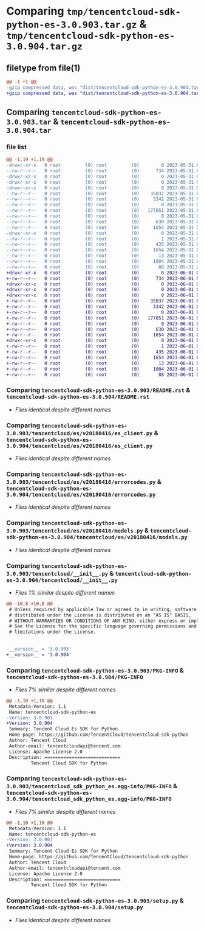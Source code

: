 # Comparing `tmp/tencentcloud-sdk-python-es-3.0.903.tar.gz` & `tmp/tencentcloud-sdk-python-es-3.0.904.tar.gz`

## filetype from file(1)

```diff
@@ -1 +1 @@
-gzip compressed data, was "dist/tencentcloud-sdk-python-es-3.0.903.tar", last modified: Wed May 31 02:11:22 2023, max compression
+gzip compressed data, was "dist/tencentcloud-sdk-python-es-3.0.904.tar", last modified: Thu Jun  1 02:34:35 2023, max compression
```

## Comparing `tencentcloud-sdk-python-es-3.0.903.tar` & `tencentcloud-sdk-python-es-3.0.904.tar`

### file list

```diff
@@ -1,19 +1,19 @@
-drwxr-xr-x   0 root         (0) root         (0)        0 2023-05-31 02:11:22.000000 tencentcloud-sdk-python-es-3.0.903/
--rw-r--r--   0 root         (0) root         (0)      734 2023-05-31 02:11:22.000000 tencentcloud-sdk-python-es-3.0.903/README.rst
-drwxr-xr-x   0 root         (0) root         (0)        0 2023-05-31 02:11:22.000000 tencentcloud-sdk-python-es-3.0.903/tencentcloud/
-drwxr-xr-x   0 root         (0) root         (0)        0 2023-05-31 02:11:22.000000 tencentcloud-sdk-python-es-3.0.903/tencentcloud/es/
-drwxr-xr-x   0 root         (0) root         (0)        0 2023-05-31 02:11:22.000000 tencentcloud-sdk-python-es-3.0.903/tencentcloud/es/v20180416/
--rw-r--r--   0 root         (0) root         (0)    35037 2023-05-31 02:11:22.000000 tencentcloud-sdk-python-es-3.0.903/tencentcloud/es/v20180416/es_client.py
--rw-r--r--   0 root         (0) root         (0)     3342 2023-05-31 02:11:22.000000 tencentcloud-sdk-python-es-3.0.903/tencentcloud/es/v20180416/errorcodes.py
--rw-r--r--   0 root         (0) root         (0)        0 2023-05-31 02:11:22.000000 tencentcloud-sdk-python-es-3.0.903/tencentcloud/es/v20180416/__init__.py
--rw-r--r--   0 root         (0) root         (0)   177851 2023-05-31 02:11:22.000000 tencentcloud-sdk-python-es-3.0.903/tencentcloud/es/v20180416/models.py
--rw-r--r--   0 root         (0) root         (0)        0 2023-05-31 02:11:22.000000 tencentcloud-sdk-python-es-3.0.903/tencentcloud/es/__init__.py
--rw-r--r--   0 root         (0) root         (0)      630 2023-05-31 02:11:22.000000 tencentcloud-sdk-python-es-3.0.903/tencentcloud/__init__.py
--rw-r--r--   0 root         (0) root         (0)     1654 2023-05-31 02:11:22.000000 tencentcloud-sdk-python-es-3.0.903/PKG-INFO
-drwxr-xr-x   0 root         (0) root         (0)        0 2023-05-31 02:11:22.000000 tencentcloud-sdk-python-es-3.0.903/tencentcloud_sdk_python_es.egg-info/
--rw-r--r--   0 root         (0) root         (0)        1 2023-05-31 02:11:22.000000 tencentcloud-sdk-python-es-3.0.903/tencentcloud_sdk_python_es.egg-info/dependency_links.txt
--rw-r--r--   0 root         (0) root         (0)      435 2023-05-31 02:11:22.000000 tencentcloud-sdk-python-es-3.0.903/tencentcloud_sdk_python_es.egg-info/SOURCES.txt
--rw-r--r--   0 root         (0) root         (0)     1654 2023-05-31 02:11:22.000000 tencentcloud-sdk-python-es-3.0.903/tencentcloud_sdk_python_es.egg-info/PKG-INFO
--rw-r--r--   0 root         (0) root         (0)       13 2023-05-31 02:11:22.000000 tencentcloud-sdk-python-es-3.0.903/tencentcloud_sdk_python_es.egg-info/top_level.txt
--rw-r--r--   0 root         (0) root         (0)     1004 2023-05-31 02:11:22.000000 tencentcloud-sdk-python-es-3.0.903/setup.py
--rw-r--r--   0 root         (0) root         (0)       88 2023-05-31 02:11:22.000000 tencentcloud-sdk-python-es-3.0.903/setup.cfg
+drwxr-xr-x   0 root         (0) root         (0)        0 2023-06-01 02:34:35.000000 tencentcloud-sdk-python-es-3.0.904/
+-rw-r--r--   0 root         (0) root         (0)      734 2023-06-01 02:34:35.000000 tencentcloud-sdk-python-es-3.0.904/README.rst
+drwxr-xr-x   0 root         (0) root         (0)        0 2023-06-01 02:34:35.000000 tencentcloud-sdk-python-es-3.0.904/tencentcloud/
+drwxr-xr-x   0 root         (0) root         (0)        0 2023-06-01 02:34:35.000000 tencentcloud-sdk-python-es-3.0.904/tencentcloud/es/
+drwxr-xr-x   0 root         (0) root         (0)        0 2023-06-01 02:34:35.000000 tencentcloud-sdk-python-es-3.0.904/tencentcloud/es/v20180416/
+-rw-r--r--   0 root         (0) root         (0)    35037 2023-06-01 02:34:35.000000 tencentcloud-sdk-python-es-3.0.904/tencentcloud/es/v20180416/es_client.py
+-rw-r--r--   0 root         (0) root         (0)     3342 2023-06-01 02:34:35.000000 tencentcloud-sdk-python-es-3.0.904/tencentcloud/es/v20180416/errorcodes.py
+-rw-r--r--   0 root         (0) root         (0)        0 2023-06-01 02:34:35.000000 tencentcloud-sdk-python-es-3.0.904/tencentcloud/es/v20180416/__init__.py
+-rw-r--r--   0 root         (0) root         (0)   177851 2023-06-01 02:34:35.000000 tencentcloud-sdk-python-es-3.0.904/tencentcloud/es/v20180416/models.py
+-rw-r--r--   0 root         (0) root         (0)        0 2023-06-01 02:34:35.000000 tencentcloud-sdk-python-es-3.0.904/tencentcloud/es/__init__.py
+-rw-r--r--   0 root         (0) root         (0)      630 2023-06-01 02:34:35.000000 tencentcloud-sdk-python-es-3.0.904/tencentcloud/__init__.py
+-rw-r--r--   0 root         (0) root         (0)     1654 2023-06-01 02:34:35.000000 tencentcloud-sdk-python-es-3.0.904/PKG-INFO
+drwxr-xr-x   0 root         (0) root         (0)        0 2023-06-01 02:34:35.000000 tencentcloud-sdk-python-es-3.0.904/tencentcloud_sdk_python_es.egg-info/
+-rw-r--r--   0 root         (0) root         (0)        1 2023-06-01 02:34:35.000000 tencentcloud-sdk-python-es-3.0.904/tencentcloud_sdk_python_es.egg-info/dependency_links.txt
+-rw-r--r--   0 root         (0) root         (0)      435 2023-06-01 02:34:35.000000 tencentcloud-sdk-python-es-3.0.904/tencentcloud_sdk_python_es.egg-info/SOURCES.txt
+-rw-r--r--   0 root         (0) root         (0)     1654 2023-06-01 02:34:35.000000 tencentcloud-sdk-python-es-3.0.904/tencentcloud_sdk_python_es.egg-info/PKG-INFO
+-rw-r--r--   0 root         (0) root         (0)       13 2023-06-01 02:34:35.000000 tencentcloud-sdk-python-es-3.0.904/tencentcloud_sdk_python_es.egg-info/top_level.txt
+-rw-r--r--   0 root         (0) root         (0)     1004 2023-06-01 02:34:35.000000 tencentcloud-sdk-python-es-3.0.904/setup.py
+-rw-r--r--   0 root         (0) root         (0)       88 2023-06-01 02:34:35.000000 tencentcloud-sdk-python-es-3.0.904/setup.cfg
```

### Comparing `tencentcloud-sdk-python-es-3.0.903/README.rst` & `tencentcloud-sdk-python-es-3.0.904/README.rst`

 * *Files identical despite different names*

### Comparing `tencentcloud-sdk-python-es-3.0.903/tencentcloud/es/v20180416/es_client.py` & `tencentcloud-sdk-python-es-3.0.904/tencentcloud/es/v20180416/es_client.py`

 * *Files identical despite different names*

### Comparing `tencentcloud-sdk-python-es-3.0.903/tencentcloud/es/v20180416/errorcodes.py` & `tencentcloud-sdk-python-es-3.0.904/tencentcloud/es/v20180416/errorcodes.py`

 * *Files identical despite different names*

### Comparing `tencentcloud-sdk-python-es-3.0.903/tencentcloud/es/v20180416/models.py` & `tencentcloud-sdk-python-es-3.0.904/tencentcloud/es/v20180416/models.py`

 * *Files identical despite different names*

### Comparing `tencentcloud-sdk-python-es-3.0.903/tencentcloud/__init__.py` & `tencentcloud-sdk-python-es-3.0.904/tencentcloud/__init__.py`

 * *Files 1% similar despite different names*

```diff
@@ -10,8 +10,8 @@
 # Unless required by applicable law or agreed to in writing, software
 # distributed under the License is distributed on an "AS IS" BASIS,
 # WITHOUT WARRANTIES OR CONDITIONS OF ANY KIND, either express or implied.
 # See the License for the specific language governing permissions and
 # limitations under the License.
 
 
-__version__ = '3.0.903'
+__version__ = '3.0.904'
```

### Comparing `tencentcloud-sdk-python-es-3.0.903/PKG-INFO` & `tencentcloud-sdk-python-es-3.0.904/PKG-INFO`

 * *Files 7% similar despite different names*

```diff
@@ -1,10 +1,10 @@
 Metadata-Version: 1.1
 Name: tencentcloud-sdk-python-es
-Version: 3.0.903
+Version: 3.0.904
 Summary: Tencent Cloud Es SDK for Python
 Home-page: https://github.com/TencentCloud/tencentcloud-sdk-python
 Author: Tencent Cloud
 Author-email: tencentcloudapi@tencent.com
 License: Apache License 2.0
 Description: ============================
         Tencent Cloud SDK for Python
```

### Comparing `tencentcloud-sdk-python-es-3.0.903/tencentcloud_sdk_python_es.egg-info/PKG-INFO` & `tencentcloud-sdk-python-es-3.0.904/tencentcloud_sdk_python_es.egg-info/PKG-INFO`

 * *Files 7% similar despite different names*

```diff
@@ -1,10 +1,10 @@
 Metadata-Version: 1.1
 Name: tencentcloud-sdk-python-es
-Version: 3.0.903
+Version: 3.0.904
 Summary: Tencent Cloud Es SDK for Python
 Home-page: https://github.com/TencentCloud/tencentcloud-sdk-python
 Author: Tencent Cloud
 Author-email: tencentcloudapi@tencent.com
 License: Apache License 2.0
 Description: ============================
         Tencent Cloud SDK for Python
```

### Comparing `tencentcloud-sdk-python-es-3.0.903/setup.py` & `tencentcloud-sdk-python-es-3.0.904/setup.py`

 * *Files identical despite different names*


